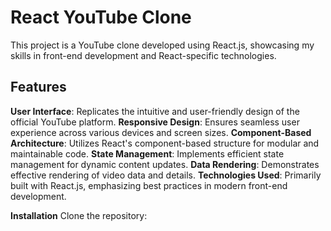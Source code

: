 # React YouTube Clone

This project is a YouTube clone developed using React.js, showcasing my skills in front-end development and React-specific technologies.

## Features

**User Interface**: Replicates the intuitive and user-friendly design of the official YouTube platform.
**Responsive Design**: Ensures seamless user experience across various devices and screen sizes.
**Component-Based Architecture**: Utilizes React's component-based structure for modular and maintainable code.
**State Management**: Implements efficient state management for dynamic content updates.
**Data Rendering**: Demonstrates effective rendering of video data and details.
**Technologies Used**: Primarily built with React.js, emphasizing best practices in modern front-end development.

**Installation**
Clone the repository:

